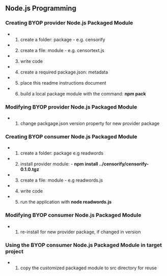## Node.js Programming

### Creating BYOP provider Node.js Packaged Module
  - 1. create a folder: package - e.g. censorify 
  - 2. create a file: module - e.g. censortext.js
  - 3. write code
  - 4. create a required package.json: metadata
  - 5. place this readme instructions document
  - 6. build a local package module with the command: **npm pack**

### Modifying BYOP provider Node.js Packaged Module
  - 1. change packgage.json version property for new provider package

### Creating BYOP consumer Node.js Packaged Module
  - 1. create a folder: package e.g readwords 
  - 2. install provider module: - **npm install ../censorify/censorify-0.1.0.tgz**
  - 3. create a file: module - e.g readwords.js
  - 4. write code
  - 5. run the application with **node readwords.js**

### Modifying BYOP consumer Node.js Packaged Module
  - 1. re-install for new provider package, if changed in version

### Using the BYOP consumer Node.js Packaged Module in target project
  - 1. copy the customized packaged module to src directory for reuse
